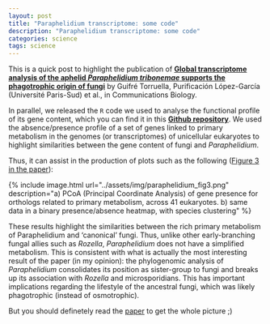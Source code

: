 ```yaml
---
layout: post
title: "Paraphelidium transcriptome: some code"
description: "Paraphelidium transcriptome: some code"
categories: science
tags: science
---
```


This is a quick post to highlight the publication of **[Global transcriptome analysis of the aphelid *Paraphelidium tribonemae* supports the phagotrophic origin of fungi](https://www.nature.com/articles/s42003-018-0235-z)** by Guifré Torruella, Purificación López-García (Université Paris-Sud) et al., in Communications Biology.

In parallel, we released the `R` code we used to analyse the functional profile of its gene content, which you can find it in this **[Github repository](https://github.com/xgrau/paraphelidium2018)**. We used the absence/presence profile of a set of genes linked to primary metabolism in the genomes (or transcriptomes) of unicellular eukaryotes to highlight similarities between the gene content of fungi and *Paraphelidium*.

Thus, it can assist in the production of plots such as the following ([Figure 3 in the paper](https://www.nature.com/articles/s42003-018-0235-z/figures/3)):

{% include image.html url="../assets/img/paraphelidium_fig3.png" description="a) PCoA (Principal Coordinate Analysis) of gene presence for orthologs related to primary metabolism, across 41 eukaryotes. b) same data in a binary presence/absence heatmap, with species clustering" %}

These results highlight the similarities between the rich primary metabolism of Paraphelidium and ‘canonical’ fungi. Thus, unlike other early-branching fungal allies such as *Rozella*, *Paraphelidium* does not have a simplified metabolism. This is consistent with what is actually the most interesting result of the paper (in my opinion): the phylogenomic analysis of *Paraphelidium* consolidates its position as sister-group to fungi and breaks up its association with *Rozella* and microsporidians. This has important implications regarding the lifestyle of the ancestral fungi, which was likely phagotrophic (instead of osmotrophic).

But you should definetely read the [paper](https://www.nature.com/articles/s42003-018-0235-z) to get the whole picture ;)
